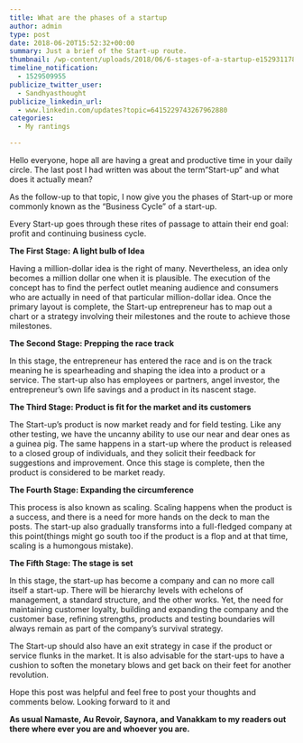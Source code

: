 ```yaml
---
title: What are the phases of a startup
author: admin
type: post
date: 2018-06-20T15:52:32+00:00
summary: Just a brief of the Start-up route.
thumbnail: /wp-content/uploads/2018/06/6-stages-of-a-startup-e1529311788625-1200x1008.jpg
timeline_notification:
  - 1529509955
publicize_twitter_user:
  - Sandhyasthought
publicize_linkedin_url:
  - www.linkedin.com/updates?topic=6415229743267962880
categories:
  - My rantings

---
```

Hello everyone, hope all are having a great and productive time in your daily circle. The last post I had written was about the term&#8221;Start-up&#8221; and what does it actually mean?

As the follow-up to that topic, I now give you the phases of Start-up or more commonly known as the &#8220;Business Cycle&#8221; of a start-up.

Every Start-up goes through these rites of passage to attain their end goal: profit and continuing business cycle.

**The First Stage:** **A light bulb of Idea**

Having a million-dollar idea is the right of many. Nevertheless, an idea only becomes a million dollar one when it is plausible. The execution of the concept has to find the perfect outlet meaning audience and consumers who are actually in need of that particular million-dollar idea. Once the primary layout is complete, the Start-up entrepreneur has to map out a chart or a strategy involving their milestones and the route to achieve those milestones.

**The Second Stage: Prepping the race track**

In this stage, the entrepreneur has entered the race and is on the track meaning he is spearheading and shaping the idea into a product or a service. The start-up also has employees or partners, angel investor, the entrepreneur&#8217;s own life savings and a product in its nascent stage.

**The Third Stage: Product is fit for the market and its customers**

The Start-up&#8217;s product is now market ready and for field testing. Like any other testing, we have the uncanny ability to use our near and dear ones as a guinea pig. The same happens in a start-up where the product is released to a closed group of individuals, and they solicit their feedback for suggestions and improvement. Once this stage is complete, then the product is considered to be market ready.

**The Fourth Stage: Expanding the circumference**

This process is also known as scaling. Scaling happens when the product is a success, and there is a need for more hands on the deck to man the posts. The start-up also gradually transforms into a full-fledged company at this point(things might go south too if the product is a flop and at that time, scaling is a humongous mistake).

**The Fifth Stage: The stage is set**

In this stage, the start-up has become a company and can no more call itself a start-up. There will be hierarchy levels with echelons of management, a standard structure, and the other works. Yet, the need for maintaining customer loyalty, building and expanding the company and the customer base, refining strengths, products and testing boundaries will always remain as part of the company&#8217;s survival strategy.

The Start-up should also have an exit strategy in case if the product or service flunks in the market. It is also advisable for the start-ups to have a cushion to soften the monetary blows and get back on their feet for another revolution.

Hope this post was helpful and feel free to post your thoughts and comments below. Looking forward to it and

**As usual Namaste, Au Revoir, Saynora, and Vanakkam to my readers out there where ever you are and whoever you are.**